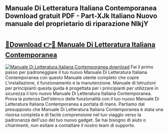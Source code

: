 ## Manuale Di Letteratura Italiana Contemporanea Download gratuit PDF - Part-XJk Italiano Nuovo manuale del proprietario di riparazione NIkjY

# <h2><a href="http://df9atd.blite.top/?on=Manuale+Di+Letteratura+Italiana+Contemporanea">🔗Download 👉🔴 Manuale Di Letteratura Italiana Contemporanea</a></h2>

[![Manuale Di Letteratura Italiana Contemporanea download](https://i.imgur.com/lujVjoI.png)](http://df9atd.blite.top/?on=Manuale+Di+Letteratura+Italiana+Contemporanea)
Fai il primo passo per padroneggiare il tuo nuovo Manuale Di Letteratura Italiana Contemporanea con questo Manuale utente completo che copre L'installazione, il funzionamento e la manutenzione. Manuale di Istruzioni per principianti questa guida è progettata per i principianti per utilizzare in sicurezza il loro nuovo Manuale Di Letteratura Italiana Contemporanea. Prova la potenza Dell'elenco delle funzionalità con il tuo nuovo Manuale Di Letteratura Italiana Contemporanea a portata di mano. Partiamo dal presupposto che Manuale Di Letteratura Italiana Contemporanea è stata una risorsa completa e di facile comprensione nel tuo viaggio verso la padronanza dell'uso del tuo nuovo gadget. Se hai bisogno di aiuto o chiarimenti, non esitare a contattare il nostro team di supporto.
